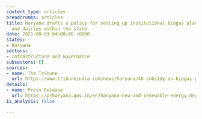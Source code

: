 ```yaml
---
content_type: articles
breadcrumbs: articles
title: Haryana drafts a policy for setting up institutional biogas plants in cow sanctuaries
  and dairies within the state
date: 2021-08-03 04:00:00 +0000
states:
- Haryana
sectors:
- Infrastructure and Governance
subsectors: []
sources:
- name: The Tribune
  url: https://www.tribuneindia.com/news/haryana/40-subsidy-on-biogas-plants-in-gaushalas-in-haryana-289863
details:
- name: Press Release
  url: https://prharyana.gov.in/en/haryana-new-and-renewable-energy-department-and-hareda-have-formulated-a-detailed-action-plan-for
is_analysis: false

---
```

